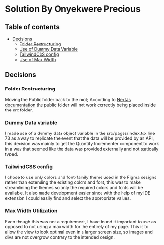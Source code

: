 # Solution By Onyekwere Precious

## Table of contents

- [Decisions](#decisions)
  - [Folder Restructuring](#folder-restructuring)
  - [Use of Dummy Data Variable](#dummy-data-variable)
  - [TailwindCSS config](#tailwindcss-config)
  - [Use of Max Width](#max-width-utilization)

## Decisions

### Folder Restructuring

Moving the Public folder back to the root;
According to [NextJs documentation](https://nextjs.org/docs/advanced-features/src-directory) the public folder will not work correctly being placed inside the src folder.

### Dummy Data variable

I made use of a dummy data object variable in the src/pages/index.tsx line 73 as a way to replicate the event that the data will be provided by an API, this decision was mainly to get the Quantity Incrementer component to work in a way that seemed like the data was provided externally and not statically typed.

### TailwindCSS config

I chose to use only colors and font-family theme used in the Figma designs rather than extending the existing colors and font, this was to make streamlining the themes so only the required colors and fonts will be available.
It also made development easier since with the help of my IDE extension I could easily find and select the appropriate values.

### Max Width Utilization

Even though this was not a requirement, I have found it important to use as opposed to not using a max width for the entirely of my page. This is to allow the view to look optimal even in a larger screen size, so images and divs are not overgrow contrary to the intended design.
